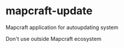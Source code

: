 # mapcraft-update

Mapcraft application for autoupdating system

Don't use outside Mapcraft ecosystem
